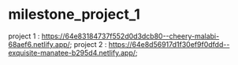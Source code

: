 # milestone_project_1

project 1 : https://64e83184737f552d0d3dcb80--cheery-malabi-68aef6.netlify.app/;
project 2 : https://64e8d56917d1f30ef9f0dfdd--exquisite-manatee-b295d4.netlify.app/;
